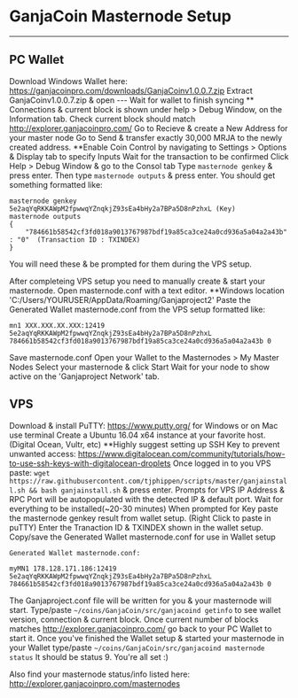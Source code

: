 # GanjaCoin Masternode Setup

----------
## PC Wallet
Download Windows Wallet here: https://ganjacoinpro.com/downloads/GanjaCoinv1.0.0.7.zip
Extract GanjaCoinv1.0.0.7.zip & open ---
Wait for wallet to finish syncing **  
Connections & current block is shown under help > Debug Window, on the Information tab. Check current block should match http://explorer.ganjacoinpro.com/
Go to Recieve & create a New Address for your master node
Go to Send & transfer exactly 30,000 MRJA to the newly created address. **Enable Coin Control by navigating to Settings > Options & Display tab to specify Inputs
Wait for the transaction to be confirmed
Click Help > Debug Window & go to the Consol tab
Type `masternode genkey` & press enter. Then type `masternode outputs` & press enter. You should get something formatted like:
```
masternode genkey
5e2aqYqRKKAWpM2fpwwqYZnqkjZ93sEa4bHy2a7BPa5D8nPzhxL (Key)
masternode outputs
{
	"784661b58542cf3fd018a9013767987bdf19a85ca3ce24a0cd936a5a04a2a43b" : "0"  (Transaction ID : TXINDEX)
}
```
You will need these & be prompted for them during the VPS setup.

After completeing VPS setup you need to manually create & start your masternode.
Open masternode.conf with a text editor. **Windows location 'C:/Users/YOURUSER/AppData/Roaming/Ganjaproject2'
Paste the Generated Wallet masternode.conf from the VPS setup formatted like:
```
mn1 XXX.XXX.XX.XXX:12419 5e2aqYqRKKAWpM2fpwwqYZnqkjZ93sEa4bHy2a7BPa5D8nPzhxL 784661b58542cf3fd018a9013767987bdf19a85ca3ce24a0cd936a5a04a2a43b 0 
```
Save masternode.conf
Open your Wallet to the Masternodes > My Master Nodes
Select your masternode & click Start
Wait for your node to show active on the 'Ganjaproject Network' tab.

## VPS

Download & install PuTTY: https://www.putty.org/ for Windows or on Mac use terminal
Create a Ubuntu 16.04 x64 instance at your favorite host. (Digital Ocean, Vultr, etc) **Highly suggest setting up SSH Key to prevent unwanted access: https://www.digitalocean.com/community/tutorials/how-to-use-ssh-keys-with-digitalocean-droplets
Once logged in to you VPS paste:
```wget https://raw.githubusercontent.com/tjphippen/scripts/master/ganjainstall.sh && bash ganjainstall.sh```
& press enter.
Prompts for VPS IP Address & RPC Port will be autopopulated with the detected IP & default port.
Wait for everything to be installed(~20-30 minutes)
When prompted for Key paste the masternode genkey result from wallet setup. (Right Click to paste in puTTY)
Enter the Tranaction ID & TXINDEX shown in the wallet setup.
Copy/save the Generated Wallet masternode.conf for use in Wallet setup
```
Generated Wallet masternode.conf:

myMN1 178.128.171.186:12419 5e2aqYqRKKAWpM2fpwwqYZnqkjZ93sEa4bHy2a7BPa5D8nPzhxL 784661b58542cf3fd018a9013767987bdf19a85ca3ce24a0cd936a5a04a2a43b 0

```
The Ganjaproject.conf file will be written for you & your masternode will start.
Type/paste ```~/coins/GanjaCoin/src/ganjacoind getinfo``` to see wallet version, connection & current block. Once current number of blocks matches http://explorer.ganjacoinpro.com/ go back to your PC Wallet to start it.
Once you've finished the Wallet setup & started your masternode in your Wallet type/paste ```~/coins/GanjaCoin/src/ganjacoind masternode status``` It should be status 9.
You're all set :)

Also find your masternode status/info listed here: http://explorer.ganjacoinpro.com/masternodes
